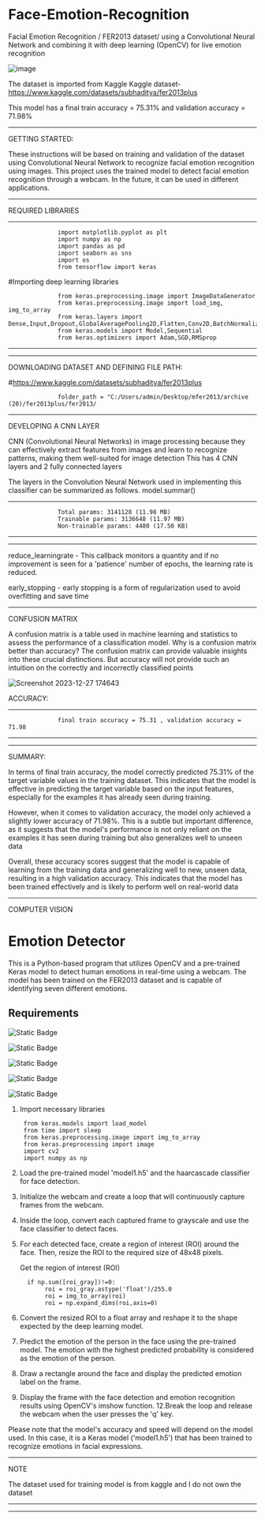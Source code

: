 
# Face-Emotion-Recognition
Facial Emotion Recognition / FER2013 dataset/ using a Convolutional Neural Network and combining it with deep learning (OpenCV) for live emotion recognition

![image](https://github.com/Alameen7git/Face-Emotion-Recognition/assets/110742159/6ee816b8-39e1-4598-933d-a9be978342b9)

The dataset is imported from Kaggle 
Kaggle dataset- https://www.kaggle.com/datasets/subhaditya/fer2013plus

This model has a  final train accuracy = 75.31% and  validation accuracy = 71.98%
______________________________________________________________________________________________________________________________________________
GETTING STARTED:

These instructions will be based on training and validation of the dataset using Convolutional Neural Network  to recognize facial emotion recognition using images.
This project uses the trained model to detect facial emotion recognition through a webcam. In the future, it can be used in different applications.

________________________________________________________________________________________________________________________________________________
REQUIRED LIBRARIES

-----------------------------------------------------------------------------------------------------------------------------------------------
                  import matplotlib.pyplot as plt
                  import numpy as np
                  import pandas as pd
                  import seaborn as sns
                  import os
                  from tensorflow import keras
                  
#Importing deep learning libraries

                  from keras.preprocessing.image import ImageDataGenerator
                  from keras.preprocessing.image import load_img, img_to_array
                  from keras.layers import Dense,Input,Dropout,GlobalAveragePooling2D,Flatten,Conv2D,BatchNormalization,Activation,MaxPooling2D
                  from keras.models import Model,Sequential
                  from keras.optimizers import Adam,SGD,RMSprop
-----------------------------------------------------------------------------------------------------------------------------------------------                 
________________________________________________________________________________________________________________________________________________
DOWNLOADING DATASET AND DEFINING FILE PATH:

#https://www.kaggle.com/datasets/subhaditya/fer2013plus

                  folder_path = "C:/Users/admin/Desktop/mfer2013/archive (20)/fer2013plus/fer2013/
___________________________________________________________________________________________________________________________________________________
DEVELOPING A CNN LAYER 

CNN (Convolutional Neural Networks) in image processing because they can effectively extract features from images and learn to recognize patterns, making them well-suited for image detection
This has 4 CNN layers and 2 fully connected layers

The layers in the Convolution Neural Network used in implementing this classifier can be summarized as follows. model.summar()

----------------------------------------------------------------------------------------------------------------------------------------------- 
                  Total params: 3141128 (11.98 MB)
                  Trainable params: 3136648 (11.97 MB)
                  Non-trainable params: 4480 (17.50 KB)
----------------------------------------------------------------------------------------------------------------------------------------------- 

____________________________________________________________________________________________________________________________________
reduce_learningrate - This callback monitors a quantity and if no improvement is seen for a 'patience' number of epochs, the learning rate is reduced.

early_stopping - early stopping is a form of regularization used to avoid overfitting and save time
____________________________________________________________________________________________________________________________________
CONFUSION MATRIX

A confusion matrix is a table used in machine learning and statistics to assess the performance of a classification model. 
Why is a confusion matrix better than accuracy?
The confusion matrix can provide valuable insights into these crucial distinctions. But accuracy will not provide such an intuition on the correctly and incorrectly classified points

![Screenshot 2023-12-27 174643](https://github.com/Alameen7git/Face-Emotion-Recognition/assets/110742159/43e5f004-c00f-47e7-9034-8aeafdba4fb8)


ACCURACY:

-----------------------------------------------------------------------------------------------------------------------------------------------                                
                  final train accuracy = 75.31 , validation accuracy = 71.98
-----------------------------------------------------------------------------------------------------------------------------------------------                 
__________________________________________________________________________________________________________________________________________________
SUMMARY:

In terms of final train accuracy, the model correctly predicted 75.31% of the target variable values in the training dataset. This indicates that the model is effective in predicting the target variable based on the input features, especially for the examples it has already seen during training.

However, when it comes to validation accuracy, the model only achieved a slightly lower accuracy of 71.98%. This is a subtle but important difference, as it suggests that the model's performance is not only reliant on the examples it has seen during training but also generalizes well to unseen data

Overall, these accuracy scores suggest that the model is capable of learning from the training data and generalizing well to new, unseen data, resulting in a high validation accuracy. This indicates that the model has been trained effectively and is likely to perform well on real-world data
_____________________________________________________________________________________________________________________________________________________

COMPUTER VISION

# Emotion Detector

This is a Python-based program that utilizes OpenCV and a pre-trained Keras model to detect human emotions in real-time using a webcam. The model has been trained on the FER2013 dataset and is capable of identifying seven different emotions.

## Requirements

 ![Static Badge](https://img.shields.io/badge/Python%203.6%20-or%20later-white)
 
 ![Static Badge](https://img.shields.io/badge/OpenCV%203.4-%20or%20later-white)
 
 ![Static Badge](https://img.shields.io/badge/TensorFlow%202.0-or%20later-white)
 
 ![Static Badge](https://img.shields.io/badge/NumPy%201.16-or%20later-white)

 ![Static Badge](https://img.shields.io/badge/Webcam-White)



 
1. Import necessary libraries
   
        from keras.models import load_model
        from time import sleep
        from keras.preprocessing.image import img_to_array
        from keras.preprocessing import image
        import cv2
        import numpy as np
   
2. Load the pre-trained model 'model1.h5' and the haarcascade classifier for face detection.

3. Initialize the webcam and create a loop that will continuously capture frames from the webcam.

4. Inside the loop, convert each captured frame to grayscale and use the face classifier to detect faces.

5. For each detected face, create a region of interest (ROI) around the face. Then, resize the ROI to the 
   required size of 48x48 pixels.
   
   Get the region of interest (ROI)
   
         if np.sum([roi_gray])!=0:
              roi = roi_gray.astype('float')/255.0
              roi = img_to_array(roi)
              roi = np.expand_dims(roi,axis=0)
   
8. Convert the resized ROI to a float array and reshape it to the shape expected by the deep learning 
   model.

9. Predict the emotion of the person in the face using the pre-trained model. The emotion with the highest 
   predicted probability is considered as the emotion of the person.

10. Draw a rectangle around the face and display the predicted emotion label on the frame.
    
11. Display the frame with the face detection and emotion recognition results using OpenCV's imshow 
   function.
12.Break the loop and release the webcam when the user presses the 'q' key.

 Please note that the model's accuracy and speed will depend on the model used. In this case, it is a Keras model ('model1.h5') that has been trained to recognize emotions in facial expressions.
____________________________________________________________________________________________________________________________
NOTE

The dataset used for training model is from kaggle and I do not own the dataset
________________________________________________________________________________________________________________________________
-------------------------------------------------------------------------------------------------------------------------------




